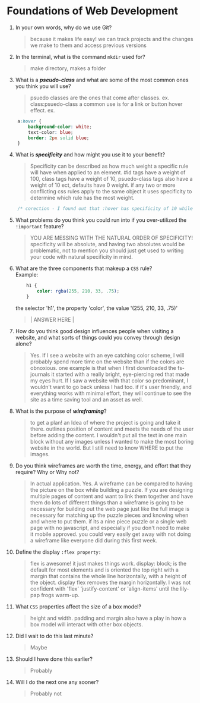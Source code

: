 # Foundations of Web Development
01. In your own words, why do we use Git?
    > because it makes life easy! we can track projects and the changes we make to them and access previous versions

02. In the terminal, what is the command `mkdir` used for?
    > make directory, makes a folder

03. What is a ***pseudo-class*** and what are some of the most common ones you think you will use?
    > psuedo classes are the ones that come after classes. ex. class:psuedo-class a common use is for a link or button hover effect. ex. 
```css
    a:hover {
        background-color: white;
        text-color: blue;
        border: 2px solid blue; 
    }
```

04. What is ***specificity*** and how might you use it to your benefit?
    > Specificity can be described as how much weight a specific rule will have when applied to an element. #id tags have a weight of 100, class tags have a weight of 10, psuedo-class tags also have a weight of 10 ect, defaults have 0 weight. if any two or more conflicting css rules apply to the same object it uses specificity to determine which rule has the most weight.
```css
    /* corection - I found out that :hover has specificity of 10 while some others like :before and :after just have 1. Not all psuedo-classes are created equal. */
```

05. What problems do you think you could run into if you over-utilized the `!important` feature?
    > YOU ARE MESSING WITH THE NATURAL ORDER OF SPECIFICITY! specificity will be absolute, and having two absolutes would be problematic, not to mention you should just get used to writing your code with natural specificity in mind.

06. What are the three components that makeup a `CSS` rule? <br> Example:
    ```css
        h1 {
            color: rgba(255, 210, 33, .75);
        }
    ```
    the selector 'h1', the property 'color', the value '(255, 210, 33, .75)'

    > | ANSWER HERE |

07. How do you think good design influences people when visiting a website, and what sorts of things could you convey through design alone?
    > Yes. If I see a website with an eye catching color scheme, I will probably spend more time on the website than if the colors are obnoxious. one example is that when I first downloaded the fs-journals it started with a really bright, eye-piercing red that made my eyes hurt. If I saw a website with that color so predominant, I wouldn't want to go back unless I had too.
    if it's user friendly, and everything works with minimal effort, they will continue to see the site as a time saving tool and an asset as well. 

08. What is the purpose of ***wireframing***?
    > to get a plan! an Idea of where the project is going and take it there. outlines position of content and meets the needs of the user before adding the content. 
    I wouldn't put all the text in one main block without any images unless I wanted to make the most boring website in the world. But I still need to know WHERE to put the images. 

09. Do you think wireframes are worth the time, energy, and effort that they require? Why or Why not?
    > In actual application. Yes. A wireframe can be compared to having the picture on the box while building a puzzle. If you are designing multiple pages of content and want to link them together and have them do lots of different things than a wireframe is going to be necessary for building out the web page just like the full image is necessary for matching up the puzzle pieces and knowing when and where to put them. 
    if its a nine piece puzzle or a single web page with no javascript, and especially if you don't need to make it mobile approved. you could very easily get away with not doing a wireframe like everyone did during this first week.

10. Define the display `:flex property:`
    > flex is awesome! it just makes things work. 
    display: block; is the default for most elements and is oriented the top right with a margin that contains the whole line horizontally, with a height of the object. 
    display flex removes the margin horizontally. 
    I was not confident with 'flex' 'justify-content' or 'align-items' until the lily-pap frogs warm-up.

11. What `CSS` properties affect the size of a box model?
    > height and width. 
    padding and margin also have a play in how a box model will interact with other box objects. 

12. Did I wait to do this last minute?
    > Maybe 

13. Should I have done this earlier?
    > Probably

14. Will I do the next one any sooner?
    > Probably not